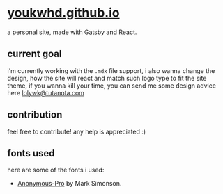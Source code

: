# [youkwhd.github.io](https://youkwhd.github.io)

a personal site, made with Gatsby and React.

## current goal

i'm currently working with the `.mdx` file support, i also wanna change the design, how the site will react and match such logo type to fit the site theme, if you wanna kill your time, you can send me some design advice here [lolywk@tutanota.com](mailto:lolywk@tutanota.com)

## contribution

feel free to contribute! any help is appreciated :)

## fonts used

here are some of the fonts i used:

- [Anonymous-Pro](https://www.fontsquirrel.com/fonts/Anonymous-Pro) by Mark Simonson.
